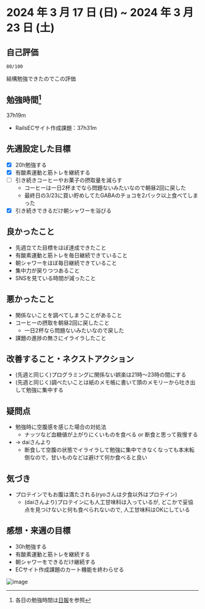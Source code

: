 # 2024 年 3 月 17 日 (日) ~ 2024 年 3 月 23 日 (土)

## 自己評価
```
80/100
```
結構勉強できたのでこの評価

## 勉強時間[^1]
37h19m
- RailsECサイト作成課題：37h31m
[^1]: 各日の勉強時間は[日報](https://github.com/nil-ramuda/daily_report)を参照

## 先週設定した目標
- [x] 20h勉強する
- [x] 有酸素運動と筋トレを継続する
- [ ] 引き続きコーヒーやお菓子の摂取量を減らす
  - コーヒーは一日2杯までなら問題ないみたいなので朝昼2回に戻した
  - 最終日の3/23に買い貯めしてたGABAのチョコを2パック以上食べてしまった
- [x] 引き続きできるだけ朝シャワーを浴びる

## 良かったこと
- 先週立てた目標をほぼ達成できたこと
- 有酸素運動と筋トレを毎日継続できていること
- 朝シャワーをほぼ毎日継続できていること
- 集中力が戻りつつあること
- SNSを見ている時間が減ったこと

## 悪かったこと
- 関係ないことを調べてしまうことがあること
- コーヒーの摂取を朝昼2回に戻したこと
  - 一日2杯なら問題ないみたいなので戻した
- 課題の進捗の無さにイライラしたこと

## 改善すること・ネクストアクション
- (先週と同じく)プログラミングに関係ない娯楽は21時〜23時の間にする
- (先週と同じく)調べたいことは紙のメモ帳に書いて頭のメモリーから吐き出して勉強に集中する

## 疑問点
- 勉強時に空腹感を感じた場合の対処法
  - ナッツなど血糖値が上がりにくいものを食べる or 断食と思って我慢する
- -> daiさんより
  - 断食して空腹の状態でイライラして勉強に集中できなくなっても本末転倒なので，甘いものなどは避けて何か食べると良い

## 気づき
- プロテインでもお腹は満たされる(ryoさんは夕食以外はプロテイン)
  - (daiさんより)プロテインにも人工甘味料は入っているが, どこかで妥協点を見つけないと何も食べられないので, 人工甘味料はOKにしている

## 感想・来週の目標
- 30h勉強する
- 有酸素運動と筋トレを継続する
- 朝シャワーをできるだけ継続する
- ECサイト作成課題のカート機能を終わらせる

![image](https://github.com/nil-ramuda/weekly_report/assets/94735931/105be7fb-b7b0-4f32-97a5-d9d400acf5fa)
